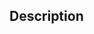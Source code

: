 <!--
  Thanks for contributing!
  Provide a description of your changes below and a general summary in the title
-->

## Description

<!--- Describe your changes in detail -->
